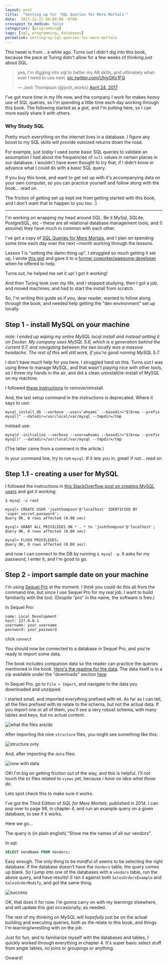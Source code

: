 ```yaml
---
layout: post
title:  "Setting up for 'SQL Queries for Mere Mortals'"
date:  2017-12-22 06:00:00 -0700
crosspost_to_medium: false
categories: [programming]
tags: [sql, programming, databases]
permalink: setting-up-sql-queries-for-mere-mortals
---
```



This tweet is from... a while ago. Turns out I didn't dig into this book, because the pace at Turing didn't allow for a few weeks of thinking _just_ about SQL.


<blockquote class="twitter-tweet" data-lang="en"><p lang="en" dir="ltr">yes, I&#39;m digging into sql to better my AR skills, and ultimately whatever I need to use next. <a href="https://t.co/UhjyGKv1FQ">pic.twitter.com/UhjyGKv1FQ</a></p>&mdash; Josh Thompson (@josh_works) <a href="https://twitter.com/josh_works/status/856596417095229441?ref_src=twsrc%5Etfw">April 24, 2017</a></blockquote>
<script async src="https://platform.twitter.com/widgets.js" charset="utf-8"></script>


I've got more time in my life now, and the company I work for makes _heavy_ use of SQL queries, so I'm spending a little time each day working through this book. The following started as a gist, and I'm putting here, so I can more easily share it with others.

### Why Study SQL

Pretty much everything on the internet lives in a database. I figure any boost to my SQL skills will provide outsized returns down the road.

For example, just _today_ I used some basic SQL queries to validate an assumption I had about the frequencies of `null` values in certain places in our database. I wouldn't have even thought to try that, if I didn't know in advance what I could do with a basic SQL query.

If you buy this book, and want to get set up with it's accompanying data on your own computer, so you can practice yourself and follow along with the book... read on.

The friction of getting set up kept me from getting started with this book, and I don't want that to happen to you too. :)
<!--more-->


--------------------------

I'm working on wrapping my head around SQL. Be it MySql, SQLite, PostgreSQL, etc - these are all relational database management tools, and (I assume) they have much in common with each other.

I've got a copy of [SQL Queries for Mere Mortals](http://www.informit.com/store/sql-queries-for-mere-mortals-a-hands-on-guide-to-data-9780321992475), and I plan on spending some time each day over the next ~month working through the lessons.

Lesson 1 is "setting the damn thing up". I struggled so much getting it set up, I wrote [this gist](http://www.informit.com/store/sql-queries-for-mere-mortals-a-hands-on-guide-to-data-9780321992475) and gave it to a [former coworker/awesome developer](https://twitter.com/richthofen) when he offered to help.

Turns out, he helped me set it up! I got it working!

And then Turing took over my life, and I stopped studying, then I got a job, and moved machines, and had to start the install from scratch.

So, I'm writing this guide as if _you_, dear reader, wanted to follow along through the book, and needed help getting the "dev environment" set up locally.

## Step 1 - install MySQL on your machine

_note: I ended up wiping my entire MySQL local install and instead setting it on Docker. My company uses MySQL 5.6, which is a generation behind the current 5.7, and navigating between the two locally was a massive headache. The rest of this will still work, if you're good running MySQL 5.7._

I don't have much help for you here. I struggled hard on this. Turns out I was using Brew to manage MySQL, and that wasn't playing nice with other tools, so I threw my hands in the air, and did a clean uninstall/re-install of MySQL on my machine.

I followed [these instructions](https://coderwall.com/p/os6woq/uninstall-all-those-broken-versions-of-mysql-and-re-install-it-with-brew-on-mac-mavericks) to remove/reinstall.

And, the last setup command in the instructions is deprecated. Where it says to use:

```
mysql_install_db --verbose --user=`whoami` --basedir="$(brew --prefix mysql)" --datadir=/usr/local/var/mysql --tmpdir=/tmp
```
instead use:

```
mysqld -initialize --verbose --user=whoami --basedir="$(brew --prefix mysql)" --datadir=/usr/local/var/mysql --tmpdir=/tmp
```

(The latter came from a comment in the article.)

In your command line, try to run `mysql`. If it lets you in, great! if not... read on

## Step 1.1 - creating a user for MySQL

I followed the instructions in [this StackOverflow post on creating MySQL users](https://stackoverflow.com/a/25728868/3210178) and got it working:

```
$ mysql -u root

mysql> CREATE USER 'joshthompson'@'localhost' IDENTIFIED BY 'super_secret_password';
Query OK, 0 rows affected (0.00 sec)

mysql> GRANT ALL PRIVILEGES ON * . * to 'joshthompson'@'localhost';
Query OK, 0 rows affected (0.00 sec)

mysql> FLUSH PRIVILEGES;
Query OK, 0 rows affected (0.00 sec)

```
and now I can connect to the DB by running `$ mysql -p`. It asks for my password, I enter it, and I'm good to go.

## Step 2 - import sample date on your machine

I'm using [Sequel Pro](https://www.sequelpro.com/) at the moment. I _think_ you could do this all from the command line, but since I use Sequel Pro for my real job, I want to build familiarity with the tool. (Despite "pro" in the name, the software is free.)

In Sequel Pro:

```
name: Local Development
host: 127.0.0.1
username: your_username
password: your_password
```

click `connect`

You should now be connected to a database in Sequel Pro, and you're ready to import some data.

The book includes companion data so the reader can practice the queries mentioned in the book. [Here's the readme for the data](http://ptgmedia.pearsoncmg.com/imprint_downloads/informit/bookreg/9780321992475/9780321992475_README.html). The data itself is in a zip available under the "downloads" section [here](http://www.informit.com/store/sql-queries-for-mere-mortals-a-hands-on-guide-to-data-9780321992475#bss6773f413-100c-4ba8-a4a8-9325c9342776)


In Sequel Pro, go to `File > Import`, and navigate to the data you downloaded and unzipped.

I started small, and imported everything prefixed with `00`. As far as I can tell, all the files prefixed with `00` relate to the schema, but not the actual data. If you import one or all of them, you'll see a very robust schema, with many tables and keys, but no actual content.

![what the files are/do](/images/sql_01.jpg)

After importing the nine `structure` files, you might see something like this:

![structure only](/images/sql_2.jpg)

And, after importing the `data` files:

![now with data](https://cl.ly/2C282K29371K/_MySQL_5_7_20__127_0_0_1_SalesOrdersModify_Customers02.jpg)

OK! I'm big on getting friction out of the way, and this is helpful. I'll not touch the `02` files related to `views` yet, because _i have no idea what those do_.

Lets spot check this to make sure it works.

I've got the Third Edition of _SQL for Mere Mortals_, published in 2014. I can pop over to page 98, in chapter 4, and run an example query on a given database, to see if it works.

Here we go...

The query is (in plain english) "Show me the names of all our vendors".

In sql:

```sql
SELECT VendName FROM Vendors;
```

Easy enough. The only thing to be mindful of seems to be selecting the right database. If the database doesn't have the `Vendors` table, the query comes up blank. So I jump into one of the databases with a `vendors` table, run the above query, and have results! (I ran it against both `SalesOrdersExample` and `SalesOrderModify`, and got the same thing.

![success](/images/sql_04.jpg)

OK, that does it for now. I'm gonna carry on with my learnings elsewhere, and will update this gist occasionally, as needed.

The rest of my thinking on MySQL will _hopefully_ just be on the actual building and executing queries, both as the relate to this book, and things I'm learning/wrestling with on the job.

Just for fun, and to familiarize myself with the databases and tables, I quickly worked through everything in chapter 4. It's super basic select stuff from single tables, no joins or groupings or anything.

Onward!

